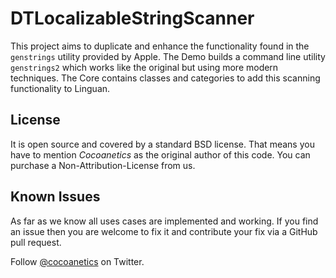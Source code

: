 DTLocalizableStringScanner
==========================

This project aims to duplicate and enhance the functionality found in the `genstrings` utility provided by Apple. The Demo builds a command line utility `genstrings2` which works like the original but using more modern techniques. The Core contains classes and categories to add this scanning functionality to Linguan.

License
------- 
 
It is open source and covered by a standard BSD license. That means you have to mention *Cocoanetics* as the original author of this code. You can purchase a Non-Attribution-License from us.

Known Issues
------------

As far as we know all uses cases are implemented and working. If you find an issue then you are welcome to fix it and contribute your fix via a GitHub pull request.

Follow [@cocoanetics](http://twitter.com/cocoanetics) on Twitter.